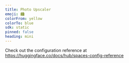 ```yaml
---
title: Photo Upscaler
emoji: 🏙️
colorFrom: yellow
colorTo: blue
sdk: static
pinned: false
heading: mini
---
```


Check out the configuration reference at https://huggingface.co/docs/hub/spaces-config-reference
